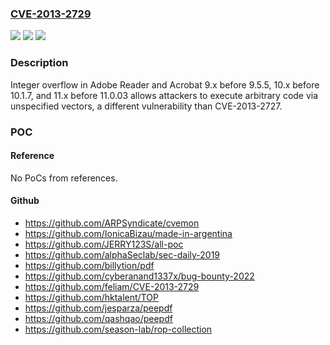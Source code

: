 ### [CVE-2013-2729](https://cve.mitre.org/cgi-bin/cvename.cgi?name=CVE-2013-2729)
![](https://img.shields.io/static/v1?label=Product&message=n%2Fa&color=blue)
![](https://img.shields.io/static/v1?label=Version&message=n%2Fa&color=blue)
![](https://img.shields.io/static/v1?label=Vulnerability&message=n%2Fa&color=brighgreen)

### Description

Integer overflow in Adobe Reader and Acrobat 9.x before 9.5.5, 10.x before 10.1.7, and 11.x before 11.0.03 allows attackers to execute arbitrary code via unspecified vectors, a different vulnerability than CVE-2013-2727.

### POC

#### Reference
No PoCs from references.

#### Github
- https://github.com/ARPSyndicate/cvemon
- https://github.com/IonicaBizau/made-in-argentina
- https://github.com/JERRY123S/all-poc
- https://github.com/alphaSeclab/sec-daily-2019
- https://github.com/billytion/pdf
- https://github.com/cyberanand1337x/bug-bounty-2022
- https://github.com/feliam/CVE-2013-2729
- https://github.com/hktalent/TOP
- https://github.com/jesparza/peepdf
- https://github.com/qashqao/peepdf
- https://github.com/season-lab/rop-collection

